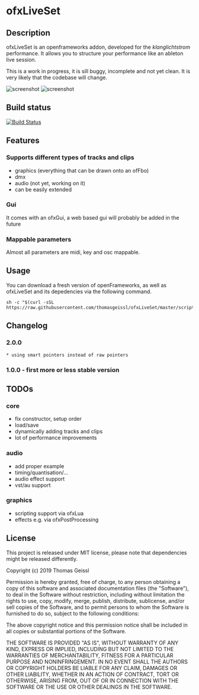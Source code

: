 # ofxLiveSet

## Description
ofxLiveSet is an openframeworks addon, developed for the *klanglichtstrom* performance. It allows you to structure your performance like an ableton live session. 

This is a work in progress, it is sill buggy, incomplete and not yet clean. It is very likely that the codebase will change.

![screenshot](.docs/screenshots/screenshot_gui.png)
![screenshot](.docs/screenshots/screenshot_output.png)

## Build status
[![Build Status](https://travis-ci.org/thomasgeissl/ofxLiveSet.svg?branch=master)](https://travis-ci.org/thomasgeissl/ofxLiveSet)


## Features
### Supports different types of tracks and clips
* graphics (everything that can be drawn onto an ofFbo)
* dmx
* audio (not yet, working on it)
* can be easily extended

### Gui
It comes with an ofxGui, a web based gui will probably be added in the future

### Mappable parameters
Almost all parameters are midi, key and osc mappable. 

## Usage
You can download a fresh version of openFrameworks, as well as ofxLiveSet and its depedencies via the following command.

```
sh -c "$(curl -sSL https://raw.githubusercontent.com/thomasgeissl/ofxLiveSet/master/scripts/install.sh)"
```
## Changelog
### 2.0.0
    * using smart pointers instead of raw pointers
### 1.0.0 - first more or less stable version

## TODOs
### core
* fix constructor, setup order
* load/save
* dynamically adding tracks and clips
* lot of performance improvements
### audio
* add proper example
* timing/quantisation/...
* audio effect support
* vst/au support
### graphics
* scripting support via ofxLua
* effects e.g. via ofxPostProcessing

## License
This project is released under MIT license, please note that dependencies might be released differently.

Copyright (c) 2019 Thomas Geissl

Permission is hereby granted, free of charge, to any person obtaining a copy
of this software and associated documentation files (the "Software"), to deal
in the Software without restriction, including without limitation the rights
to use, copy, modify, merge, publish, distribute, sublicense, and/or sell
copies of the Software, and to permit persons to whom the Software is
furnished to do so, subject to the following conditions:

The above copyright notice and this permission notice shall be included in all
copies or substantial portions of the Software.

THE SOFTWARE IS PROVIDED "AS IS", WITHOUT WARRANTY OF ANY KIND, EXPRESS OR
IMPLIED, INCLUDING BUT NOT LIMITED TO THE WARRANTIES OF MERCHANTABILITY,
FITNESS FOR A PARTICULAR PURPOSE AND NONINFRINGEMENT. IN NO EVENT SHALL THE
AUTHORS OR COPYRIGHT HOLDERS BE LIABLE FOR ANY CLAIM, DAMAGES OR OTHER
LIABILITY, WHETHER IN AN ACTION OF CONTRACT, TORT OR OTHERWISE, ARISING FROM,
OUT OF OR IN CONNECTION WITH THE SOFTWARE OR THE USE OR OTHER DEALINGS IN THE
SOFTWARE.
